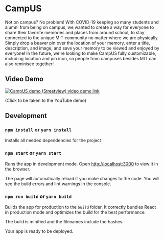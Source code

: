 # CampUS

Not on campus? No problem! With COVID-19 keeping so many students and alumni from being on campus, we wanted to create a way for everyone to share their favorite memories and places from around school, to stay connected to the unique MIT community no matter where we are physically. Simply drop a beaver pin over the location of your memory, enter a title, description, and image, and save your memory to be viewed and enjoyed by everyone! In the future, we're looking to make CampUS fully customizable, including location and pin icon, so people from campuses besides MIT can also reminisce together!

## Video Demo

[![CampUS demo (Streetview) video demo link](https://img.youtube.com/vi/z5vwqGaSUv8/0.jpg)](https://www.youtube.com/watch?v=z5vwqGaSUv8 "CampUS demo (Streetview)")

(Click to be taken to the YouTube demo)

## Development

### `npm install` or `yarn install`

Installs all needed dependencies for the project

### `npm start` or `yarn start`

Runs the app in development mode.
Open [http://localhost:3000](http://localhost:3000/) to view it in the browser.

The page will automatically reload if you make changes to the code.
You will see the build errors and lint warnings in the console.

### `npm run build` or `yarn build`

Builds the app for production to the `build` folder.
It correctly bundles React in production mode and optimizes the build for the best performance.

The build is minified and the filenames include the hashes.

Your app is ready to be deployed.